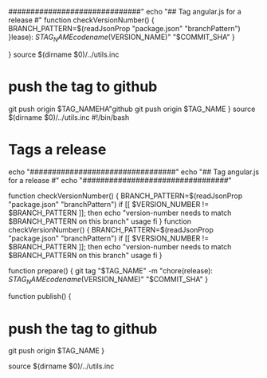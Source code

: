 
##############################"
echo "## Tag angular.js for a release #"
function checkVersionNumber() {
  BRANCH_PATTERN=$(readJsonProp "package.json" "branchPattern")
}lease): $STAG_NAME codename($VERSION_NAME)" "$COMMIT_SHA"
}

}
source $(dirname $0)/../utils.inc
  # push the tag to github
  git push origin $TAG_NAMEHA"github
  git push origin $TAG_NAME
}
source $(dirname $0)/../utils.inc
#!/bin/bash

# Tags a release

echo "#################################"
echo "## Tag angular.js for a release #"
echo "#################################"

function checkVersionNumber() {
  BRANCH_PATTERN=$(readJsonProp "package.json" "branchPattern")
  if [[ $VERSION_NUMBER != $BRANCH_PATTERN ]]; then
    echo "version-number needs to match $BRANCH_PATTERN on this branch"
    usage
  fi
}
function checkVersionNumber() {
  BRANCH_PATTERN=$(readJsonProp "package.json" "branchPattern")
  if [[ $VERSION_NUMBER != $BRANCH_PATTERN ]]; then
    echo "version-number needs to match $BRANCH_PATTERN on this branch"
    usage
  fi
}

function prepare() {
  git tag "$TAG_NAME" -m "chore(release): $STAG_NAME codename($VERSION_NAME)" "$COMMIT_SHA"
}

function publish() {
  # push the tag to github
  git push origin $TAG_NAME
}

source $(dirname $0)/../utils.inc
